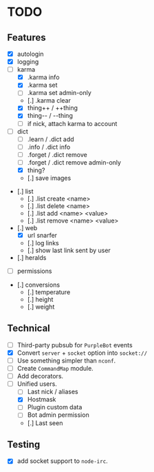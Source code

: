 # TODO

## Features

- [x] autologin
- [x] logging
- [ ] karma
  - [x] .karma info
  - [x] .karma set
  - [ ] .karma set admin-only
  - [.] .karma clear
  - [x] thing++ / ++thing
  - [x] thing-- / --thing
  - [ ] if nick, attach karma to account
- [ ] dict
  - [ ] .learn / .dict add
  - [ ] .info / .dict info
  - [ ] .forget / .dict remove
  - [ ] .forget / .dict remove admin-only
  - [x] thing?
  - [.] save images
- [.] list
  - [.] .list create \<name\>
  - [.] .list delete \<name\>
  - [.] .list add \<name\> \<value\>
  - [.] .list remove \<name\> \<value\>
- [.] web
  - [x] url snarfer
  - [.] log links
  - [.] show last link sent by user
- [.] heralds
- [ ] permissions
- [.] conversions
  - [.] temperature
  - [.] height
  - [.] weight

## Technical

- [ ] Third-party pubsub for `PurpleBot` events
- [x] Convert `server` + `socket` option into `socket://`
- [ ] Use something simpler than `nconf`.
- [ ] Create `CommandMap` module.
- [ ] Add decorators.
- [ ] Unified users.
  - [ ] Last nick / aliases
  - [x] Hostmask
  - [ ] Plugin custom data
  - [ ] Bot admin permission
  - [.] Last seen

## Testing

- [x] add socket support to `node-irc`.
